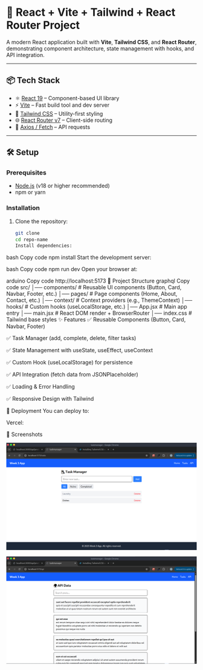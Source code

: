 # 🚀 React + Vite + Tailwind + React Router Project

A modern React application built with **Vite**, **Tailwind CSS**, and **React Router**, demonstrating component architecture, state management with hooks, and API integration.

---

## 📦 Tech Stack

- ⚛️ [React 19](https://react.dev/) – Component-based UI library
- ⚡ [Vite](https://vitejs.dev/) – Fast build tool and dev server
- 🎨 [Tailwind CSS](https://tailwindcss.com/) – Utility-first styling
- 🌐 [React Router v7](https://reactrouter.com/) – Client-side routing
- 🔗 [Axios / Fetch](https://axios-http.com/) – API requests

---

## 🛠️ Setup

### Prerequisites

- [Node.js](https://nodejs.org/) (v18 or higher recommended)
- npm or yarn

### Installation

1. Clone the repository:
   ```bash
   git clone
   cd repo-name
   Install dependencies:
   ```

bash
Copy code
npm install
Start the development server:

bash
Copy code
npm run dev
Open your browser at:

arduino
Copy code
http://localhost:5173
📂 Project Structure
graphql
Copy code
src/
│── components/ # Reusable UI components (Button, Card, Navbar, Footer, etc.)
│── pages/ # Page components (Home, About, Contact, etc.)
│── context/ # Context providers (e.g., ThemeContext)
│── hooks/ # Custom hooks (useLocalStorage, etc.)
│── App.jsx # Main app entry
│── main.jsx # React DOM render + BrowserRouter
│── index.css # Tailwind base styles
✨ Features
✅ Reusable Components (Button, Card, Navbar, Footer)

✅ Task Manager (add, complete, delete, filter tasks)

✅ State Management with useState, useEffect, useContext

✅ Custom Hook (useLocalStorage) for persistence

✅ API Integration (fetch data from JSONPlaceholder)

✅ Loading & Error Handling

✅ Responsive Design with Tailwind

🚀 Deployment
You can deploy to:

Vercel:

📸 Screenshots

![alt text](<Screenshot at 2025-10-19 18-15-25.png>)

![alt text](<Screenshot at 2025-10-19 18-15-40.png>)